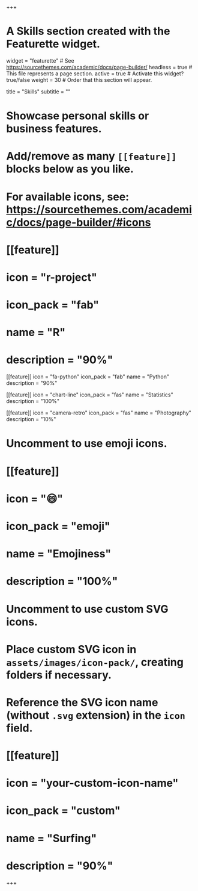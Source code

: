 +++
# A Skills section created with the Featurette widget.
widget = "featurette"  # See https://sourcethemes.com/academic/docs/page-builder/
headless = true  # This file represents a page section.
active = true  # Activate this widget? true/false
weight = 30  # Order that this section will appear.

title = "Skills"
subtitle = ""

# Showcase personal skills or business features.
# 
# Add/remove as many `[[feature]]` blocks below as you like.
# 
# For available icons, see: https://sourcethemes.com/academic/docs/page-builder/#icons

# [[feature]]
#   icon = "r-project"
#   icon_pack = "fab"
#   name = "R"
#   description = "90%"

[[feature]]
  icon = "fa-python"
  icon_pack = "fab"
  name = "Python"
  description = "90%"

[[feature]]
  icon = "chart-line"
  icon_pack = "fas"
  name = "Statistics"
  description = "100%"  
  
[[feature]]
  icon = "camera-retro"
  icon_pack = "fas"
  name = "Photography"
  description = "10%"

# Uncomment to use emoji icons.
# [[feature]]
#  icon = ":smile:"
#  icon_pack = "emoji"
#  name = "Emojiness"
#  description = "100%"  

# Uncomment to use custom SVG icons.
# Place custom SVG icon in `assets/images/icon-pack/`, creating folders if necessary.
# Reference the SVG icon name (without `.svg` extension) in the `icon` field.
# [[feature]]
#  icon = "your-custom-icon-name"
#  icon_pack = "custom"
#  name = "Surfing"
#  description = "90%"

+++
